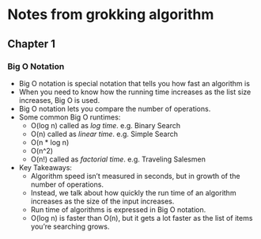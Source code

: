 # Notes from grokking algorithm
## Chapter 1
### Big O Notation
- Big O notation is special notation that tells you how fast an algorithm is
- When you need to know how the running time increases as the list size increases, Big O is used.
- Big O notation lets you compare the number of operations.
- Some common Big O runtimes:
    - O(log n) called as _log time_. e.g. Binary Search
    - O(n) called as _linear time_. e.g. Simple Search
    - O(n * log n)
    - O(n^2)
    - O(n!) called as _factorial time_. e.g. Traveling Salesmen 
- Key Takeaways:
    - Algorithm speed isn’t measured in seconds, but in growth of the number of operations.
    - Instead, we talk about how quickly the run time of an algorithm increases as the size of the input increases.
    - Run time of algorithms is expressed in Big O notation.
    - O(log n) is faster than O(n), but it gets a lot faster as the list of items you’re searching grows.